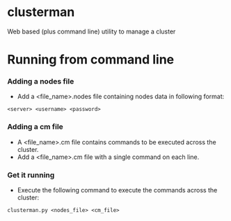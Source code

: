 clusterman
========

Web based (plus command line) utility to manage a cluster

# Running from command line

### Adding a nodes file
* Add a <file_name>.nodes file containing nodes data in following format:
```
<server> <username> <password>
```

### Adding a cm file
* A <file_name>.cm file contains commands to be executed across the cluster.
* Add a <file_name>.cm file with a single command on each line.

### Get it running
* Execute the following command to execute the commands across the cluster:
```
clusterman.py <nodes_file> <cm_file>
```